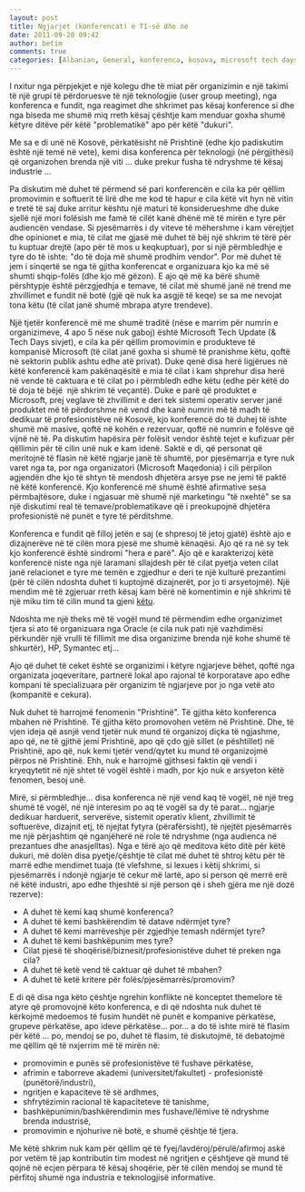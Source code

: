 ```yaml
---
layout: post
title: Ngjarjet (konferencat) e TI-së dhe ne
date: 2011-09-20 09:42
author: betim
comments: true
categories: [Albanian, General, konferenca, kosova, microsoft tech days, microsoft tech update, Opinion, Personal, prishtina, redo design conference, software freedom kosova conference]
---
```

I nxitur nga përpjekjet e një kolegu dhe të miat për organizimin e një takimi të një grupi të përdoruesve të një teknologjie (user group meeting), nga konferenca e fundit, nga reagimet dhe shkrimet pas kësaj konference si dhe nga biseda me shumë miq rreth kësaj çështje kam menduar goxha shumë këtyre ditëve për këtë "problematikë" apo për këtë "dukuri".

<!--more-->Me sa e di unë në Kosovë, përkatësisht në Prishtinë (edhe kjo padiskutim është një temë në vete), kemi disa konferenca për teknologji (në përgjithësi) që organizohen brenda një viti ... duke prekur fusha të ndryshme të kësaj industrie ...

Pa diskutim më duhet të përmend së pari konferencën e cila ka për qëllim promovimin e softuerit të lirë dhe me kod të hapur e cila këtë vit hyn në vitin e tretë të saj duke arritur kështu një maturi të konsiderueshme dhe duke sjellë një mori folësish me famë të cilët kanë dhënë më të mirën e tyre për audiencën vendase. Si pjesëmarrës i dy viteve të mëhershme i kam vërejtjet dhe opinionet e mia, të cilat me gjasë më duhet të bëj një shkrim të tërë për tu kuptuar drejtë (apo për të mos u keqkuptuar), por si një përmbledhje e tyre do të ishte: "do të doja më shumë prodhim vendor". Por më duhet të jem i sinqertë se nga të gjitha konferencat e organizuara kjo ka më së shumti shqip-folës (dhe kjo më gëzon). E ajo që më ka bërë shumë përshtypje është përzgjedhja e temave, të cilat më shumë janë në trend me zhvillimet e fundit në botë (gjë që nuk ka asgjë të keqe) se sa me nevojat tona këtu (të cilat janë shumë mbrapa atyre trendeve).

Një tjetër konferencë më me shumë traditë (nëse e marrim për numrin e organizimeve, 4 apo 5 nëse nuk gaboj) është Microsoft Tech Update (&amp; Tech Days sivjet), e cila ka për qëllim promovimin e produkteve të kompanisë Microsoft (të cilat janë goxha si shumë të pranishme këtu, qoftë në sektorin publik ashtu edhe atë privat). Duke qenë disa herë ligjërues në këtë konferencë kam pakënaqësitë e mia të cilat i kam shprehur disa herë në vende të caktuara e të cilat po i përmbledh edhe këtu (edhe për këtë do të doja të bëjë  një shkrim të veçantë). Duke e parë që produktet e Microsoft, prej veglave të zhvillimit e deri tek sistemi operativ server janë produktet më të përdorshme në vend dhe kanë numrin më të madh të dedikuar të profesionistëve në Kosovë, kjo konferencë do të duhej të ishte shumë më masive, qoftë në kohën e rezervuar, qoftë në numrin e folësve që vijnë në të. Pa diskutim hapësira për folësit vendor është tejet e kufizuar për qëllimin për të cilin unë nuk e kam idenë. Saktë e di, që personat që meritojnë të flasin në këtë ngjarje janë të shumtë, por pjesëmarrja e tyre nuk varet nga ta, por nga organizatori (Microsoft Maqedonia) i cili përpilon agjendën dhe kjo të shtyn të mendosh dhjetëra arsye pse ne jemi të paktë në këtë konferencë. Kjo konferencë më shumë është afirmative sesa përmbajtësore, duke i ngjasuar më shumë një marketingu "të nxehtë" se sa një diskutimi real të temave/problematikave që i preokupojnë dhjetëra profesionistë në punët e tyre të përditshme.

Konferenca e fundit që filloj jetën e saj (e shpresoj të jetoj gjatë) është ajo e dizajnerëve në të cilën mora pjesë me shumë kënaqësi. Ajo që ra në sy tek kjo konferencë është sindromi "hera e parë". Ajo që e karakterizoj këtë konferencë niste nga një laramani sllajdesh për të cilat pyetja veten cilat janë relacionet e tyre me temën e zgjedhur e deri te një kulturë prezantimi (për të cilën ndoshta duhet ti kuptojmë dizajnerët, por jo ti arsyetojmë). Një mendim më të zgjeruar rreth kësaj kam bërë në komentimin e një shkrimi të një miku tim të cilin mund ta gjeni <a title="Çelik Nimani's Blog" href="http://celiknimani.wordpress.com/2011/09/17/problemi-dizajni-dhe-egoja/#comments" target="_blank">këtu</a>.

Ndoshta me një theks më të vogël mund të përmendim edhe organizimet tjera si ato të organizuara nga Oracle (e cila nuk pati një vazhdimësi përkundër një vrulli të fillimit me disa organizime brenda një kohe shumë të shkurtër), HP, Symantec etj...

Ajo që duhet të ceket është se organizimi i këtyre ngjarjeve bëhet, qoftë nga organizata joqeveritare, partnerë lokal apo rajonal të korporatave apo edhe kompani të specializuara për organizim të ngjarjeve por jo nga vetë ato (kompanitë e cekura).

Nuk duhet të harrojmë fenomenin "Prishtinë". Të gjitha këto konferenca mbahen në Prishtinë. Të gjitha këto promovohen vetëm në Prishtinë. Dhe, të vjen ideja që asnjë vend tjetër nuk mund të organizoj diçka të ngjashme, apo që, ne të gjithë jemi Prishtinë, apo që çdo gjë sillet (e pështillet) në Prishtinë, apo që, nuk kemi tjetër vend/qytet ku mund të organizojmë përpos në Prishtinë. Ehh, nuk e harrojmë gjithsesi faktin që vendi i kryeqytetit në një shtet të vogël është i madh, por kjo nuk e arsyeton këtë fenomen, besoj unë.

Mirë, si përmbledhje... disa konferenca në një vend kaq të vogël, në një treg shumë të vogël, në një interesim po aq të vogël sa dy të parat... ngjarje dedikuar harduerit, serverëve, sistemit operativ klient, zhvillimit të softuerëve, dizajnit etj, të njejtat fytyra (përafërsisht), të njejtët pjesëmarrës me një përjashtim që nganjëherë në role të ndryshme (nga audienca në prezantues dhe anasjelltas). Nga e tërë ajo që meditova këto ditë për këtë dukuri, më dolën disa pyetje/çështje të cilat më duhet të shtroj këtu për të marrë edhe mendimet tuaja (të vlefshme, si lexues i këtij shkrimi, si pjesëmarrës i ndonjë ngjarje të cekur më lartë, apo si person që merrë erë në këtë industri, apo edhe thjeshtë si një person që i sheh gjëra me një dozë rezerve):
<ul>
	<li>A duhet të kemi kaq shumë konferenca?</li>
	<li>A duhet të kemi bashkërendim të datave ndërmjet tyre?</li>
	<li>A duhet të kemi marrëveshje për zgjedhje temash ndërmjet tyre?</li>
	<li>A duhet të kemi bashkëpunim mes tyre?</li>
	<li>Cilat pjesë të shoqërisë/biznesit/profesionistëve duhet të preken nga cila?</li>
	<li>A duhet të ketë vend të caktuar që duhet të mbahen?</li>
	<li>A duhet të ketë kritere për folës/pjesëmarrës/promovim?</li>
</ul>
E di që disa nga këto çështje ngrehin konflikte në konceptet themelore të atyre që promovojnë këto konferenca, e di që ndoshta nuk duhet të kërkojmë medoemos të fusim hundët në punët e kompanive përkatëse, grupeve përkatëse, apo ideve përkatëse... por... a do të ishte mirë të flasim për këtë ... po, mendoj se po, duhet të flasim, të diskutojmë, të debatojmë me qëllim që të nxjerrim më të mirën në:
<ul>
	<li>promovimin e punës së profesionistëve të fushave përkatëse,</li>
	<li>afrimin e taborreve akademi (universitet/fakultet) - profesionistë (punëtorë/industri),</li>
	<li>ngritjen e kapaciteve të së ardhmes,</li>
	<li>shfrytëzimin racional të kapaciteteve të tanishme,</li>
	<li>bashkëpunimin/bashkërendimin mes fushave/lëmive të ndryshme brenda industrisë,</li>
	<li>promovimin e njohurive në botë, e shumë çështje të tjera.</li>
</ul>
Me këtë shkrim nuk kam për qëllim që të fyej/lavdëroj/përulë/afirmoj askë por vetëm të jap kontributin tim modest në ngritjen e çështjeve që mund të qojnë në ecjen përpara të kësaj shoqërie, për të cilën mendoj se mund të përfitoj shumë nga industria e teknologjisë informative.
